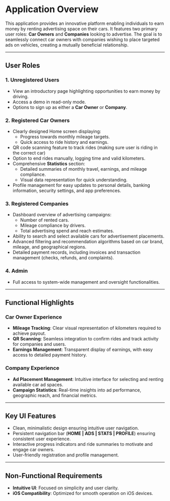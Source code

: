 # Application Overview

This application provides an innovative platform enabling individuals to earn money by renting advertising space on their cars. It features two primary user roles: **Car Owners** and **Companies** looking to advertise. The goal is to seamlessly connect car owners with companies wishing to place targeted ads on vehicles, creating a mutually beneficial relationship.

---

## User Roles

### 1. Unregistered Users
- View an introductory page highlighting opportunities to earn money by driving.
- Access a demo in read-only mode.
- Options to sign up as either a **Car Owner** or **Company**.

### 2. Registered Car Owners
- Clearly designed Home screen displaying:
  - Progress towards monthly mileage targets.
  - Quick access to ride history and earnings.
- QR code scanning feature to track rides (making sure user is riding in the correct car)
- Option to end rides manually, logging time and valid kilometers.
- Comprehensive **Statistics** section:
  - Detailed summaries of monthly travel, earnings, and mileage compliance.
  - Visual data representation for quick understanding.
- Profile management for easy updates to personal details, banking information, security settings, and app preferences.

### 3. Registered Companies
- Dashboard overview of advertising campaigns:
  - Number of rented cars.
  - Mileage compliance by drivers.
  - Total advertising spend and reach estimates.
- Ability to search and select available cars for advertisement placements.
- Advanced filtering and recommendation algorithms based on car brand, mileage, and geographical regions.
- Detailed payment records, including invoices and transaction management (checks, refunds, and complaints).

### 4. Admin
- Full access to system-wide management and oversight functionalities.

---

## Functional Highlights

### Car Owner Experience
- **Mileage Tracking**: Clear visual representation of kilometers required to achieve payout.
- **QR Scanning**: Seamless integration to confirm rides and track activity for companies and users.
- **Earnings Management**: Transparent display of earnings, with easy access to detailed payment history.

### Company Experience
- **Ad Placement Management**: Intuitive interface for selecting and renting available car ad spaces.
- **Campaign Statistics**: Real-time insights into ad performance, geographic reach, and financial metrics.

---

## Key UI Features
- Clean, minimalistic design ensuring intuitive user navigation.
- Persistent navigation bar (**HOME | ADS | STATS | PROFILE**) ensuring consistent user experience.
- Interactive progress indicators and ride summaries to motivate and engage car owners.
- User-friendly registration and profile management.

---

## Non-Functional Requirements

- **Intuitive UI**: Focused on simplicity and user clarity.
- **iOS Compatibility**: Optimized for smooth operation on iOS devices.


